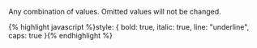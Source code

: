 <p class="b30" markdown="1">
Any combination of values. Omitted values will not be changed.
</p>
{% highlight javascript %}style: { 
  bold: true,
  italic: true,
  line: "underline",
  caps: true 
}{% endhighlight %}
